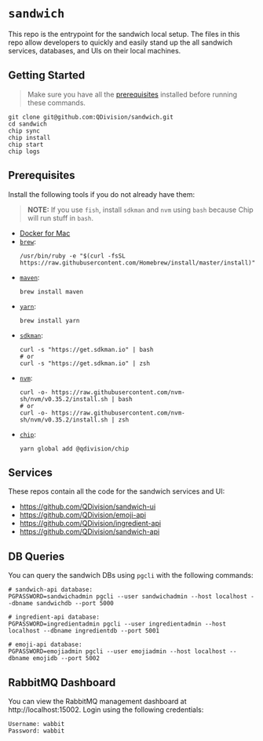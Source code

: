 # `sandwich`

This repo is the entrypoint for the sandwich local setup. The files in this repo allow developers to quickly and easily stand up the all sandwich services, databases, and UIs on their local machines.

## Getting Started

> Make sure you have all the [prerequisites](#prerequisites) installed before running these commands.

```
git clone git@github.com:QDivision/sandwich.git
cd sandwich
chip sync
chip install
chip start
chip logs
```

## Prerequisites

Install the following tools if you do not already have them:

> **NOTE:** If you use `fish`, install `sdkman` and `nvm` using `bash` because Chip will run stuff in `bash`.

- [Docker for Mac](https://docs.docker.com/docker-for-mac/install/)
- [`brew`](https://brew.sh/):
  ```
  /usr/bin/ruby -e "$(curl -fsSL https://raw.githubusercontent.com/Homebrew/install/master/install)"
  ```
- [`maven`](https://maven.apache.org/):
  ```
  brew install maven
  ```
- [`yarn`](https://yarnpkg.com/lang/en/):
  ```
  brew install yarn
  ```
- [`sdkman`](https://sdkman.io/):
  ```
  curl -s "https://get.sdkman.io" | bash
  # or
  curl -s "https://get.sdkman.io" | zsh
  ```
- [`nvm`](https://github.com/nvm-sh/nvm):
  ```
  curl -o- https://raw.githubusercontent.com/nvm-sh/nvm/v0.35.2/install.sh | bash
  # or
  curl -o- https://raw.githubusercontent.com/nvm-sh/nvm/v0.35.2/install.sh | zsh
  ```
- [`chip`](https://github.com/QDivision/chip):
  ```
  yarn global add @qdivision/chip
  ```

## Services

These repos contain all the code for the sandwich services and UI:

- https://github.com/QDivision/sandwich-ui
- https://github.com/QDivision/emoji-api
- https://github.com/QDivision/ingredient-api
- https://github.com/QDivision/sandwich-api

## DB Queries

You can query the sandwich DBs using `pgcli` with the following commands:

```
# sandwich-api database:
PGPASSWORD=sandwichadmin pgcli --user sandwichadmin --host localhost --dbname sandwichdb --port 5000

# ingredient-api database:
PGPASSWORD=ingredientadmin pgcli --user ingredientadmin --host localhost --dbname ingredientdb --port 5001

# emoji-api database:
PGPASSWORD=emojiadmin pgcli --user emojiadmin --host localhost --dbname emojidb --port 5002
```

## RabbitMQ Dashboard

You can view the RabbitMQ management dashboard at http://localhost:15002. Login using the following credentials:

```
Username: wabbit
Password: wabbit
```
